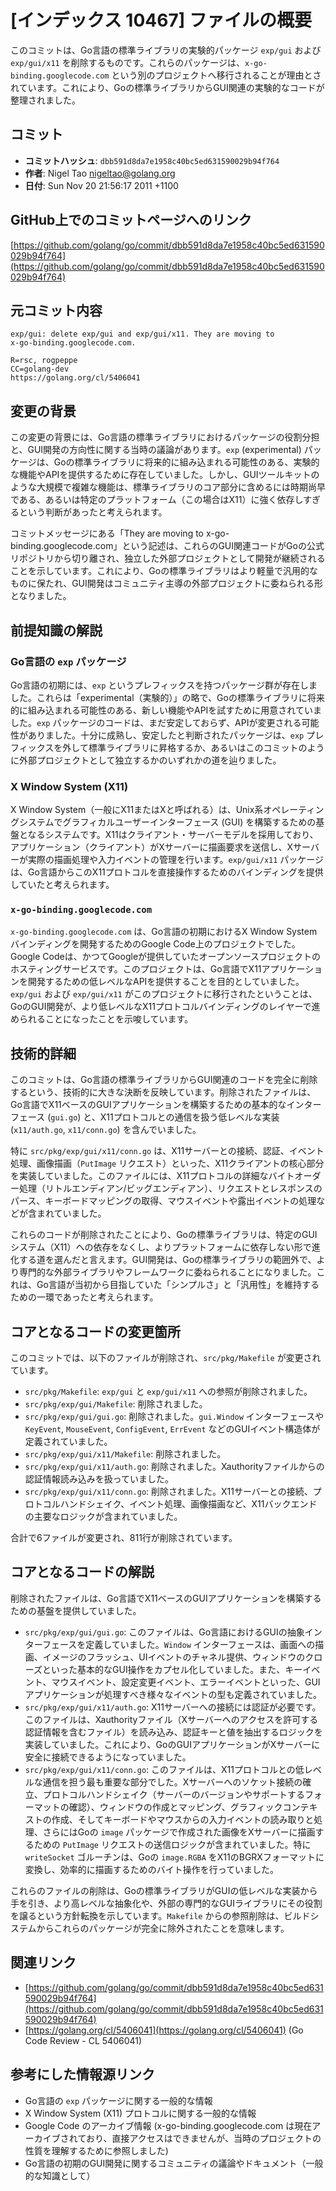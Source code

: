 # [インデックス 10467] ファイルの概要

このコミットは、Go言語の標準ライブラリの実験的パッケージ `exp/gui` および `exp/gui/x11` を削除するものです。これらのパッケージは、`x-go-binding.googlecode.com` という別のプロジェクトへ移行されることが理由とされています。これにより、Goの標準ライブラリからGUI関連の実験的なコードが整理されました。

## コミット

- **コミットハッシュ**: `dbb591d8da7e1958c40bc5ed631590029b94f764`
- **作者**: Nigel Tao <nigeltao@golang.org>
- **日付**: Sun Nov 20 21:56:17 2011 +1100

## GitHub上でのコミットページへのリンク

[https://github.com/golang/go/commit/dbb591d8da7e1958c40bc5ed631590029b94f764](https://github.com/golang/go/commit/dbb591d8da7e1958c40bc5ed631590029b94f764)

## 元コミット内容

```
exp/gui: delete exp/gui and exp/gui/x11. They are moving to
x-go-binding.googlecode.com.

R=rsc, rogpeppe
CC=golang-dev
https://golang.org/cl/5406041
```

## 変更の背景

この変更の背景には、Go言語の標準ライブラリにおけるパッケージの役割分担と、GUI開発の方向性に関する当時の議論があります。`exp` (experimental) パッケージは、Goの標準ライブラリに将来的に組み込まれる可能性のある、実験的な機能やAPIを提供するために存在していました。しかし、GUIツールキットのような大規模で複雑な機能は、標準ライブラリのコア部分に含めるには時期尚早である、あるいは特定のプラットフォーム（この場合はX11）に強く依存しすぎるという判断があったと考えられます。

コミットメッセージにある「They are moving to x-go-binding.googlecode.com」という記述は、これらのGUI関連コードがGoの公式リポジトリから切り離され、独立した外部プロジェクトとして開発が継続されることを示しています。これにより、Goの標準ライブラリはより軽量で汎用的なものに保たれ、GUI開発はコミュニティ主導の外部プロジェクトに委ねられる形となりました。

## 前提知識の解説

### Go言語の `exp` パッケージ

Go言語の初期には、`exp` というプレフィックスを持つパッケージ群が存在しました。これらは「experimental（実験的）」の略で、Goの標準ライブラリに将来的に組み込まれる可能性のある、新しい機能やAPIを試すために用意されていました。`exp` パッケージのコードは、まだ安定しておらず、APIが変更される可能性がありました。十分に成熟し、安定したと判断されたパッケージは、`exp` プレフィックスを外して標準ライブラリに昇格するか、あるいはこのコミットのように外部プロジェクトとして独立するかのいずれかの道を辿りました。

### X Window System (X11)

X Window System（一般にX11またはXと呼ばれる）は、Unix系オペレーティングシステムでグラフィカルユーザーインターフェース (GUI) を構築するための基盤となるシステムです。X11はクライアント・サーバーモデルを採用しており、アプリケーション（クライアント）がXサーバーに描画要求を送信し、Xサーバーが実際の描画処理や入力イベントの管理を行います。`exp/gui/x11` パッケージは、Go言語からこのX11プロトコルを直接操作するためのバインディングを提供していたと考えられます。

### `x-go-binding.googlecode.com`

`x-go-binding.googlecode.com` は、Go言語の初期におけるX Window Systemバインディングを開発するためのGoogle Code上のプロジェクトでした。Google Codeは、かつてGoogleが提供していたオープンソースプロジェクトのホスティングサービスです。このプロジェクトは、Go言語でX11アプリケーションを開発するための低レベルなAPIを提供することを目的としていました。`exp/gui` および `exp/gui/x11` がこのプロジェクトに移行されたということは、GoのGUI開発が、より低レベルなX11プロトコルバインディングのレイヤーで進められることになったことを示唆しています。

## 技術的詳細

このコミットは、Go言語の標準ライブラリからGUI関連のコードを完全に削除するという、技術的に大きな決断を反映しています。削除されたファイルは、Go言語でX11ベースのGUIアプリケーションを構築するための基本的なインターフェース (`gui.go`) と、X11プロトコルとの通信を扱う低レベルな実装 (`x11/auth.go`, `x11/conn.go`) を含んでいました。

特に `src/pkg/exp/gui/x11/conn.go` は、X11サーバーとの接続、認証、イベント処理、画像描画（`PutImage` リクエスト）といった、X11クライアントの核心部分を実装していました。このファイルには、X11プロトコルの詳細なバイトオーダー処理（リトルエンディアン/ビッグエンディアン）、リクエストとレスポンスのパース、キーボードマッピングの取得、マウスイベントや露出イベントの処理などが含まれていました。

これらのコードが削除されたことにより、Goの標準ライブラリは、特定のGUIシステム（X11）への依存をなくし、よりプラットフォームに依存しない形で進化する道を選んだと言えます。GUI開発は、Goの標準ライブラリの範囲外で、より専門的な外部ライブラリやフレームワークに委ねられることになりました。これは、Go言語が当初から目指していた「シンプルさ」と「汎用性」を維持するための一環であったと考えられます。

## コアとなるコードの変更箇所

このコミットでは、以下のファイルが削除され、`src/pkg/Makefile` が変更されています。

-   `src/pkg/Makefile`: `exp/gui` と `exp/gui/x11` への参照が削除されました。
-   `src/pkg/exp/gui/Makefile`: 削除されました。
-   `src/pkg/exp/gui/gui.go`: 削除されました。`gui.Window` インターフェースや `KeyEvent`, `MouseEvent`, `ConfigEvent`, `ErrEvent` などのGUIイベント構造体が定義されていました。
-   `src/pkg/exp/gui/x11/Makefile`: 削除されました。
-   `src/pkg/exp/gui/x11/auth.go`: 削除されました。Xauthorityファイルからの認証情報読み込みを扱っていました。
-   `src/pkg/exp/gui/x11/conn.go`: 削除されました。X11サーバーとの接続、プロトコルハンドシェイク、イベント処理、画像描画など、X11バックエンドの主要なロジックが含まれていました。

合計で6ファイルが変更され、811行が削除されています。

## コアとなるコードの解説

削除されたファイルは、Go言語でX11ベースのGUIアプリケーションを構築するための基盤を提供していました。

-   `src/pkg/exp/gui/gui.go`: このファイルは、Go言語におけるGUIの抽象インターフェースを定義していました。`Window` インターフェースは、画面への描画、イメージのフラッシュ、UIイベントのチャネル提供、ウィンドウのクローズといった基本的なGUI操作をカプセル化していました。また、キーイベント、マウスイベント、設定変更イベント、エラーイベントといった、GUIアプリケーションが処理すべき様々なイベントの型も定義されていました。
-   `src/pkg/exp/gui/x11/auth.go`: X11サーバーへの接続には認証が必要です。このファイルは、Xauthorityファイル（Xサーバーへのアクセスを許可する認証情報を含むファイル）を読み込み、認証キーと値を抽出するロジックを実装していました。これにより、GoのGUIアプリケーションがXサーバーに安全に接続できるようになっていました。
-   `src/pkg/exp/gui/x11/conn.go`: このファイルは、X11プロトコルとの低レベルな通信を担う最も重要な部分でした。Xサーバーへのソケット接続の確立、プロトコルハンドシェイク（サーバーのバージョンやサポートするフォーマットの確認）、ウィンドウの作成とマッピング、グラフィックコンテキストの作成、そしてキーボードやマウスからの入力イベントの読み取りと処理、さらにはGoの `image` パッケージで作成された画像をXサーバーに描画するための `PutImage` リクエストの送信ロジックが含まれていました。特に `writeSocket` ゴルーチンは、Goの `image.RGBA` をX11のBGRXフォーマットに変換し、効率的に描画するためのバイト操作を行っていました。

これらのファイルの削除は、Goの標準ライブラリがGUIの低レベルな実装から手を引き、より高レベルな抽象化や、外部の専門的なGUIライブラリにその役割を譲るという方針転換を示しています。`Makefile` からの参照削除は、ビルドシステムからこれらのパッケージが完全に除外されたことを意味します。

## 関連リンク

-   [https://github.com/golang/go/commit/dbb591d8da7e1958c40bc5ed631590029b94f764](https://github.com/golang/go/commit/dbb591d8da7e1958c40bc5ed631590029b94f764)
-   [https://golang.org/cl/5406041](https://golang.org/cl/5406041) (Go Code Review - CL 5406041)

## 参考にした情報源リンク

-   Go言語の `exp` パッケージに関する一般的な情報
-   X Window System (X11) プロトコルに関する一般的な情報
-   Google Code のアーカイブ情報 (x-go-binding.googlecode.com は現在アーカイブされており、直接アクセスはできませんが、当時のプロジェクトの性質を理解するために参照しました)
-   Go言語の初期のGUI開発に関するコミュニティの議論やドキュメント（一般的な知識として）

